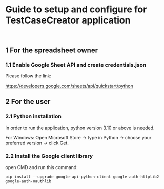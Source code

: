 # Guide to setup and configure for TestCaseCreator application<br><br>

## 1 For the spreadsheet owner
### 1.1 Enable Google Sheet API and create credentials.json
Please follow the link:

<https://developers.google.com/sheets/api/quickstart/python>

## 2 For the user
### 2.1 Python installation
In order to run the application, python version 3.10 or above is needed.

For Windows: Open Microsoft Store -> type in Python -> choose your preferred version -> click Get.

### 2.2 Install the Google client library
open CMD and run this command:

``` console
pip install --upgrade google-api-python-client google-auth-httplib2 google-auth-oauthlib
```
